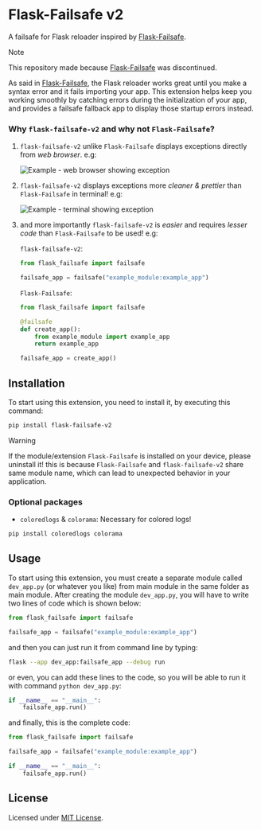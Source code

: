 # Flask-Failsafe v2

A failsafe for Flask reloader inspired by [Flask-Failsafe](https://github.com/mgood/flask-failsafe).

> [!NOTE]
> This repository made because [Flask-Failsafe](https://github.com/mgood/flask-failsafe) was discontinued.

As said in [Flask-Failsafe](https://github.com/mgood/flask-failsafe), the Flask reloader works great until you make a syntax error and it fails importing your app. This extension helps keep you working smoothly by catching errors during the initialization of your app, and provides a failsafe fallback app to display those startup errors instead.

### Why `flask-failsafe-v2` and why not `Flask-Failsafe`?

1. `flask-failsafe-v2` unlike `Flask-Failsafe` displays exceptions directly from *web browser*. e.g:

    ![Example - web browser showing exception](assets/example_webbrowser_showing_exception.jpg)

2. `flask-failsafe-v2` displays exceptions more *cleaner & prettier* than `Flask-Failsafe` in terminal! e.g:

    ![Example - terminal showing exception](assets/example_terminal_showing_exception.jpg)

3. and more importantly `flask-failsafe-v2` is *easier* and requires *lesser code* than `Flask-Failsafe` to be used! e.g:

    `flask-failsafe-v2`:

    ```py
    from flask_failsafe import failsafe

    failsafe_app = failsafe("example_module:example_app")
    ```

    `Flask-Failsafe`:

    ```py
    from flask_failsafe import failsafe

    @failsafe
    def create_app():
        from example_module import example_app
        return example_app

    failsafe_app = create_app()
    ```

## Installation

To start using this extension, you need to install it, by executing this command:

```bash
pip install flask-failsafe-v2
```

> [!WARNING]
> If the module/extension `Flask-Failsafe` is installed on your device, please uninstall it! this is because `Flask-Failsafe` and `flask-failsafe-v2` share same module name, which can lead to unexpected behavior in your application.

### Optional packages

* `coloredlogs` & `colorama`: Necessary for colored logs!

```bash
pip install coloredlogs colorama
```

## Usage

To start using this extension, you must create a separate module called `dev_app.py` (or whatever you like) from main module in the same folder as main module. After creating the module `dev_app.py`, you will have to write two lines of code which is shown below:

```py
from flask_failsafe import failsafe

failsafe_app = failsafe("example_module:example_app")
```

and then you can just run it from command line by typing:

```bash
flask --app dev_app:failsafe_app --debug run
```

or even, you can add these lines to the code, so you will be able to run it with command `python dev_app.py`:

```py
if __name__ == "__main__":
    failsafe_app.run()
```

and finally, this is the complete code:

```py
from flask_failsafe import failsafe

failsafe_app = failsafe("example_module:example_app")

if __name__ == "__main__":
    failsafe_app.run()
```

## License

Licensed under [MIT License](LICENSE).
